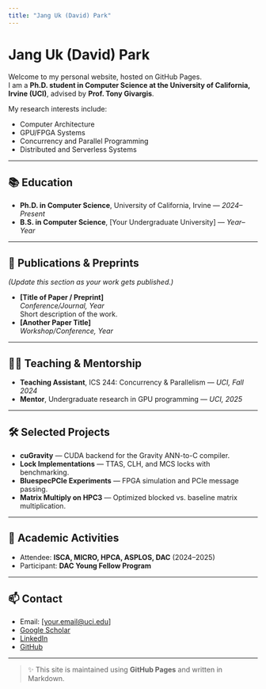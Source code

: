 ```yaml
---
title: "Jang Uk (David) Park"
---
```


# Jang Uk (David) Park

Welcome to my personal website, hosted on GitHub Pages.  
I am a **Ph.D. student in Computer Science at the University of California, Irvine (UCI)**, advised by **Prof. Tony Givargis**.  

My research interests include:
- Computer Architecture
- GPU/FPGA Systems
- Concurrency and Parallel Programming
- Distributed and Serverless Systems

---

## 📚 Education
- **Ph.D. in Computer Science**, University of California, Irvine — *2024–Present*  
- **B.S. in Computer Science**, [Your Undergraduate University] — *Year–Year*  

---

## 📝 Publications & Preprints
*(Update this section as your work gets published.)*
- **[Title of Paper / Preprint]**  
  *Conference/Journal, Year*  
  Short description of the work.  
- **[Another Paper Title]**  
  *Workshop/Conference, Year*  

---

## 🧑‍🏫 Teaching & Mentorship
- **Teaching Assistant**, ICS 244: Concurrency & Parallelism — *UCI, Fall 2024*  
- **Mentor**, Undergraduate research in GPU programming — *UCI, 2025*  

---

## 🛠 Selected Projects
- **cuGravity** — CUDA backend for the Gravity ANN-to-C compiler.  
- **Lock Implementations** — TTAS, CLH, and MCS locks with benchmarking.  
- **BluespecPCIe Experiments** — FPGA simulation and PCIe message passing.  
- **Matrix Multiply on HPC3** — Optimized blocked vs. baseline matrix multiplication.  

---

## 🎤 Academic Activities
- Attendee: **ISCA, MICRO, HPCA, ASPLOS, DAC** (2024–2025)  
- Participant: **DAC Young Fellow Program**  

---

## 📫 Contact
- Email: [your.email@uci.edu]  
- [Google Scholar](https://scholar.google.com/)  
- [LinkedIn](https://linkedin.com/in/yourprofile)  
- [GitHub](https://github.com/jupark814)  

---

> ✨ This site is maintained using **GitHub Pages** and written in Markdown.
